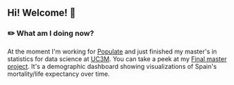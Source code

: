 ## Hi! Welcome! 🎈

### ✏️ What am I doing now?

At the moment I'm working for [Populate](https://populate.tools) and just finished my master's in statistics for data science at [UC3M](https://uc3m.es). You can take a peek at my [Final master project](https://github.com/dreth/tfm_uc3m). It's a demographic dashboard showing visualizations of Spain's mortality/life expectancy over time.

